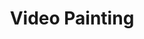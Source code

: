 ---
ee_id: '48'
site: '1'
type: '2'
url: 2008-002-video-painting
title: Video Painting
year: '2008'
display_year: '2008'
medium: VHS tape
dims: ''
pitch: "​2 hour video improvisation made on an assortment of video tools."
ps: ​Video painting is a 2 hour (eeek!) long video edited onto a <i><b> unique</b></i>
  VHS cassette tape I made using various image generation technology I had lying around
  (Amiga Toaster, Video FX Ed/it machines, vidicon cameras, Final Cut, etc, etc, etc).
  It was edited down from about 14 hours of improvisation (aka just hitting random
  buttons). Below are some stills. To see it please check <a title="" href="http://americanart.si.edu/collections/search/artwork/?id=78231">this</a>
  place out cause they have the only tape.
live_url: ''
related: ''
youtube: ''
related_code: ''
imgs: video-painting-2008-002-still-3-database-ih.jpg
subheading: ''
download: ''
add_credit: ''
commission: ''
layout: things-i-made
---